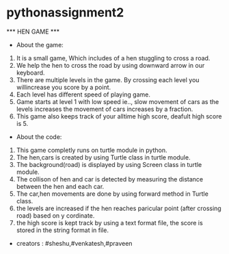 # pythonassignment2
*** HEN GAME ***
 * About the game:
1) It is a small game, Which includes of a hen stuggling to cross a road.
2) We help the hen to cross the road by using downward arrow in our keyboard.
3) There are multiple levels in the game. By crossing each level you willincrease you score by a point.
4) Each level has different speed of playing game.
5) Game starts at level 1 with low speed ie.., slow movement of cars as the levels increases the movement of cars increases by a fraction.
6) This game also keeps track of your alltime high score, deafult high score is 5.
* About the code:
1) This game completly runs on turtle module in python.
2) The hen,cars is created by using Turtle class in turtle module.
3) The background(road) is displayed by using Screen class in turtle module.
4) The collison of hen and car is detected by measuring the distance between the hen and each car.
5) The car,hen movements are done by using forward method in Turtle class.
6) the levels are increased if the hen reaches paricular point (after crossing road) based on y cordinate.
7) the high score is kept track by using a text format file, the score is stored in the string format in file. 
* creators :
#sheshu,#venkatesh,#praveen
